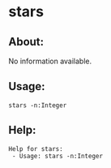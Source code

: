 stars
====================

About:
--------------------
No information available.

Usage:
--------------------
```
stars -n:Integer 
```

Help:
--------------------
```
Help for stars:
 - Usage: stars -n:Integer 

```
